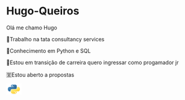 # Hugo-Queiros
Olá me chamo Hugo 



💼Trabalho na tata consultancy services



📓Conhecimento em Python e SQL



🚥Estou em transição de carreira quero ingressar como progamador jr



🈺Estou aberto a propostas 



 <img align="center" alt="Rafa-Python" height="30" width="40" src="https://raw.githubusercontent.com/devicons/devicon/master/icons/python/python-original.svg">

  
</div>

  ##

  
 
